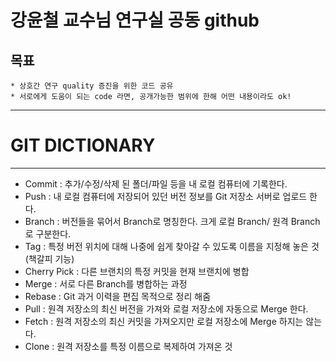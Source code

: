 강윤철 교수님 연구실 공동 github
=============

## 목표
```
* 상호간 연구 quality 증진을 위한 코드 공유
* 서로에게 도움이 되는 code 라면, 공개가능한 범위에 한해 어떤 내용이라도 ok!  
```



---------------------------------------

# GIT DICTIONARY
-----------------
* Commit : 추가/수정/삭제 된 폴더/파일 등을 내 로컬 컴퓨터에 기록한다. 
* Push : 내 로컬 컴퓨터에 저장되어 있던 버전 정보를 Git 저장소 서버로 업로드 한다. 
* Branch : 버전들을 묶어서 Branch로 명칭한다. 크게 로컬 Branch/ 원격 Branch로 구분한다. 
* Tag : 특정 버전 위치에 대해 나중에 쉽게 찾아갈 수 있도록 이름을 지정해 놓은 것(책갈피 기능) 
* Cherry Pick : 다른 브랜치의 특정 커밋을 현재 브랜치에 병합 
* Merge : 서로 다른 Branch를 병합하는 과정 
* Rebase : Git 과거 이력을 편집 목적으로 정리 해줌 
* Pull : 원격 저장소의 최신 버전을 가져와 로컬 저장소에 자동으로 Merge 한다. 
* Fetch : 원격 저장소의 최신 커밋을 가져오지만 로컬 저장소에 Merge 하지는 않는다. 
* Clone : 원격 저장소를 특정 이름으로 복제하여 가져온 것 
